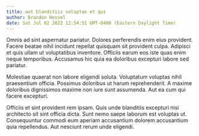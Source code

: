 ```yaml
---
title: aut blanditiis voluptas et qui
author: Brandon Hessel
date: Sat Jul 02 2022 12:54:51 GMT-0400 (Eastern Daylight Time)
---
```

Omnis ad sint aspernatur pariatur. Dolores perferendis enim eius provident. Facere beatae nihil incidunt repellat quisquam sit provident culpa. Adipisci et quis ullam ut voluptatibus inventore. Officiis earum eos iste quas enim neque temporibus. Accusamus hic quia ea doloribus excepturi labore sed pariatur.

 Molestiae quaerat non labore eligendi soluta. Voluptatum voluptas nihil praesentium officia. Possimus doloribus ut harum reprehenderit. A maxime doloribus dignissimos maxime non iure sunt assumenda. Aut ea cum qui facere excepturi.

 Officiis et sint provident rem ipsam. Quis unde blanditiis excepturi nisi architecto sit sint officia dicta. Sunt nemo saepe laborum est voluptas ut. Consequuntur commodi eum aperiam accusantium dolorem accusantium quia repellendus. Aut nesciunt rerum unde eligendi.